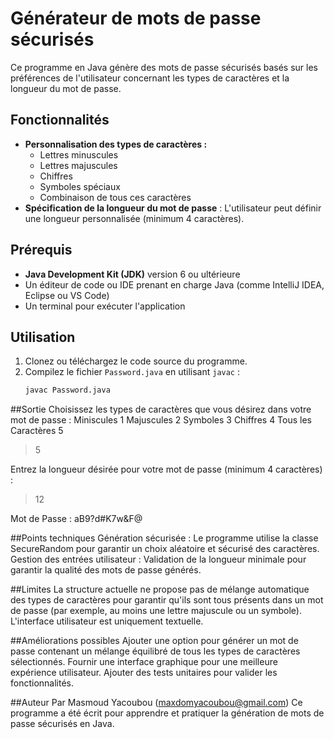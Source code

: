 # Générateur de mots de passe sécurisés

Ce programme en Java génère des mots de passe sécurisés basés sur les préférences de l'utilisateur concernant les types de caractères et la longueur du mot de passe.

## Fonctionnalités

- **Personnalisation des types de caractères :**
  - Lettres minuscules
  - Lettres majuscules
  - Chiffres
  - Symboles spéciaux
  - Combinaison de tous ces caractères
- **Spécification de la longueur du mot de passe** : L'utilisateur peut définir une longueur personnalisée (minimum 4 caractères).

## Prérequis

- **Java Development Kit (JDK)** version 6 ou ultérieure
- Un éditeur de code ou IDE prenant en charge Java (comme IntelliJ IDEA, Eclipse ou VS Code)
- Un terminal pour exécuter l'application

## Utilisation

1. Clonez ou téléchargez le code source du programme.
2. Compilez le fichier `Password.java` en utilisant `javac` :
   ```bash
   javac Password.java

##Sortie
Choisissez les types de caractères que vous désirez dans votre mot de passe :
Miniscules 1 
Majuscules 2 
Symboles 3 
Chiffres 4 
Tous les Caractères 5
> 5

Entrez la longueur désirée pour votre mot de passe (minimum 4 caractères) :
> 12

Mot de Passe : aB9?d#K7w&F@

##Points techniques
Génération sécurisée : Le programme utilise la classe SecureRandom pour garantir un choix aléatoire et sécurisé des caractères.
Gestion des entrées utilisateur : Validation de la longueur minimale pour garantir la qualité des mots de passe générés.

##Limites
La structure actuelle ne propose pas de mélange automatique des types de caractères pour garantir qu'ils sont tous présents dans un mot de passe (par exemple, au moins une lettre majuscule ou un symbole).
L'interface utilisateur est uniquement textuelle.

##Améliorations possibles
Ajouter une option pour générer un mot de passe contenant un mélange équilibré de tous les types de caractères sélectionnés.
Fournir une interface graphique pour une meilleure expérience utilisateur.
Ajouter des tests unitaires pour valider les fonctionnalités.

##Auteur
Par Masmoud Yacoubou (maxdomyacoubou@gmail.com)
Ce programme a été écrit pour apprendre et pratiquer la génération de mots de passe sécurisés en Java.
